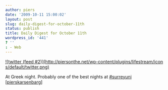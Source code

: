 ```yaml
---
author: piers
date: '2009-10-11 15:00:02'
layout: post
slug: daily-digest-for-october-11th
status: publish
title: Daily Digest for October 11th
wordpress_id: '441'
? ''
: - Web
---
```


[![twitter (feed #2)](http://piersonthe.net/wp-content/plugins/lifestream/icon
s/default/twitter.png)](http://twitter.com/pierskarsenbarg/statuses/4771920232
)

At Greek night. Probably one of the best nights at
[#surreyuni](https://search.twitter.com/search?q=%23surreyuni)
[[pierskarsenbarg](http://twitter.com/pierskarsenbarg/statuses/4771920232)]

